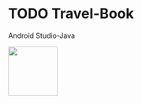 # TODO Travel-Book
 Android Studio-Java
 
 
 <img src="https://user-images.githubusercontent.com/11635700/77010799-93377300-697b-11ea-8ba8-abaab111e838.png" width="100">

